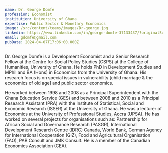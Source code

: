 ```yaml
---
name: Dr. George Domfe
profession: Economist
institution: University of Ghana
expertise: Public Sector & Monetary Economics
image: /src/content/teams/images/Dr-george.jpg
linkedin: https://www.linkedin.com/in/george-domfe-37133437/?originalSubdomain=gh
email: gdomfe@gmail.com
pubDate: 2024-04-07T17:06:00.000Z
---
```


Dr. George Domfe is a Development Economist and a Senior Research Fellow at the Centre for Social Policy Studies (CSPS) at the College of Humanities, University of Ghana. He holds PhD in Development Studies and MPhil and BA (Hons) in Economics from the University of Ghana. His research focus is on special issues in vulnerability [child marriage & the economics of old age] and public sector economics. 

He worked between 1998 and 2008 as a Principal Superintendent with the Ghana Education Service (GES) and between 2008 and 2010 as a Principal Research Assistant (PRA) with the Institute of Statistical, Social and Economic Research (ISSER) at the University of Ghana. He was a lecturer of Economics at the University of Professional Studies, Accra (UPSA). He has worked on several projects for organisations such as: Partnership for African Social and Governance Research (PASGR), International Development Research Centre (IDRC) Canada, World Bank, German Agency for International Cooperation (GIZ), Food and Agricultural Organisation (FAO), PAB Consult and JMK Consult. He is a member of the Canadian Economics Association (CEA).
